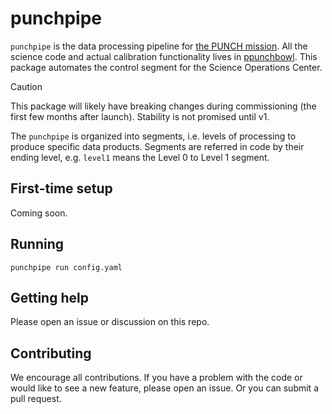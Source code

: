 # punchpipe

`punchpipe` is the data processing pipeline for [the PUNCH mission](https://punch.space.swri.edu/).
All the science code and actual calibration functionality lives in [ppunchbowl](https://github.com/punch-mission/punchbowl).
This package automates the control segment for the Science Operations Center.

> [!CAUTION]
> This package will likely have breaking changes during commissioning (the first few months after launch).
> Stability is not promised until v1.

The `punchpipe` is organized into segments, i.e. levels of processing to produce specific
data products. Segments are referred in code by their ending level,
e.g. `level1` means the Level 0 to Level 1 segment.

## First-time setup

Coming soon.

## Running

`punchpipe run config.yaml`

## Getting help

Please open an issue or discussion on this repo.

## Contributing

We encourage all contributions.
If you have a problem with the code or would like to see a new feature, please open an issue.
Or you can submit a pull request.
